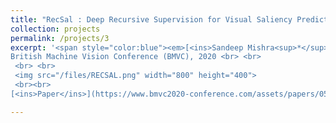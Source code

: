 ```yaml
---
title: "RecSal : Deep Recursive Supervision for Visual Saliency Prediction"
collection: projects
permalink: /projects/3
excerpt: '<span style="color:blue"><em>[<ins>Sandeep Mishra<sup>*</sup></ins>](https://sandeep-sm.github.io/)</em></span> and <span style="color:blue"><em>[Oindrila Saha<sup>*</sup>](https://oindrilasaha.github.io/)</em></span> <br>
British Machine Vision Conference (BMVC), 2020 <br> <br>
 <br> <br>
 <img src="/files/RECSAL.png" width="800" height="400">
 <br><br>
[<ins>Paper</ins>](https://www.bmvc2020-conference.com/assets/papers/0539.pdf)'

---
```

